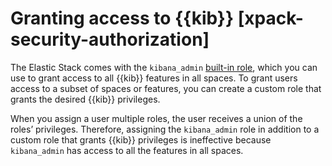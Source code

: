 # Granting access to {{kib}} [xpack-security-authorization]

The Elastic Stack comes with the `kibana_admin` [built-in role](../../../deploy-manage/users-roles/cluster-or-deployment-auth/built-in-roles.md), which you can use to grant access to all {{kib}} features in all spaces. To grant users access to a subset of spaces or features, you can create a custom role that grants the desired {{kib}} privileges.

When you assign a user multiple roles, the user receives a union of the roles’ privileges. Therefore, assigning the `kibana_admin` role in addition to a custom role that grants {{kib}} privileges is ineffective because `kibana_admin` has access to all the features in all spaces.

